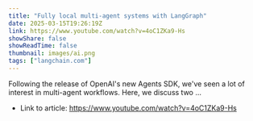 ```yaml
---
title: "Fully local multi-agent systems with LangGraph"
date: 2025-03-15T19:26:19Z
link: https://www.youtube.com/watch?v=4oC1ZKa9-Hs
showShare: false
showReadTime: false
thumbnail: images/ai.png
tags: ["langchain.com"]
---
```

Following the release of OpenAI's new Agents SDK, we've seen a lot of interest in multi-agent workflows. Here, we discuss two ...

- Link to article: https://www.youtube.com/watch?v=4oC1ZKa9-Hs